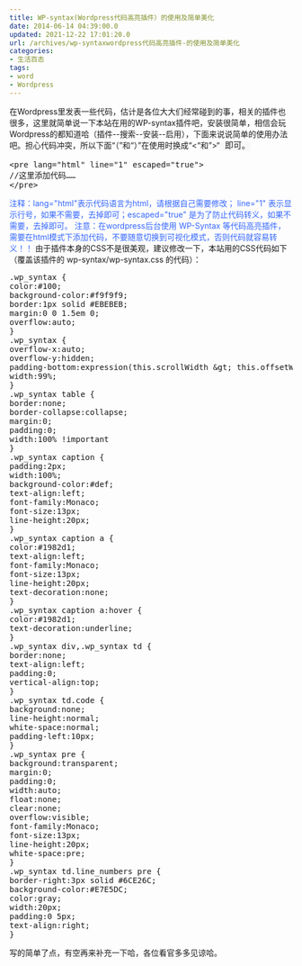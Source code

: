 ```yaml
---
title: WP-syntax(Wordpress代码高亮插件）的使用及简单美化
date: 2014-06-14 04:39:00.0
updated: 2021-12-22 17:01:20.0
url: /archives/wp-syntaxwordpress代码高亮插件-的使用及简单美化
categories: 
- 生活百态
tags: 
- word
- Wordpress
---
```


在Wordpress里发表一些代码，估计是各位大大们经常碰到的事，相关的插件也很多，这里就简单说一下本站在用的WP-syntax插件吧，安装很简单，相信会玩Wordpress的都知道哈（插件--搜索--安装--启用），下面来说说简单的使用办法吧。担心代码冲突，所以下面“（”和“）”在使用时换成“&lt;“和”&gt;“<span style="background-color: #f7f7f7; color: #222222; font-family: 'Courier 10 Pitch', Courier, monospace; font-size: 15px; line-height: 21px;"> 即可。</span>
<pre class="lang:php decode:true " >&lt;pre lang="html" line="1" escaped="true"&gt;
//这里添加代码……
&lt;/pre&gt;</pre>
<span style="color: #3366ff;">注释：lang="html"表示代码语言为html，请根据自己需要修改； line="1" 表示显示行号，如果不需要，去掉即可；escaped="true" 是为了防止代码转义，如果不需要，去掉即可。</span> <span style="color: #3366ff;">注意：在wordpress后台使用 WP-Syntax 等代码高亮插件，需要在html模式下添加代码，不要随意切换到可视化模式，否则代码就容易转义！！</span> 由于插件本身的CSS不是很美观，建议修改一下，本站用的CSS代码如下（覆盖该插件的 wp-syntax/wp-syntax.css 的代码）：
<pre class="lang:css decode:true " >.wp_syntax {
color:#100;
background-color:#f9f9f9;
border:1px solid #EBEBEB;
margin:0 0 1.5em 0;
overflow:auto;
}
.wp_syntax {
overflow-x:auto;
overflow-y:hidden;
padding-bottom:expression(this.scrollWidth &amp;gt; this.offsetWidth ? 15:0);
width:99%;
}
.wp_syntax table {
border:none;
border-collapse:collapse;
margin:0;
padding:0;
width:100% !important
}
.wp_syntax caption {
padding:2px;
width:100%;
background-color:#def;
text-align:left;
font-family:Monaco;
font-size:13px;
line-height:20px;
}
.wp_syntax caption a {
color:#1982d1;
text-align:left;
font-family:Monaco;
font-size:13px;
line-height:20px;
text-decoration:none;
}
.wp_syntax caption a:hover {
color:#1982d1;
text-decoration:underline;
}
.wp_syntax div,.wp_syntax td {
border:none;
text-align:left;
padding:0;
vertical-align:top;
}
.wp_syntax td.code {
background:none;
line-height:normal;
white-space:normal;
padding-left:10px;
}
.wp_syntax pre {
background:transparent;
margin:0;
padding:0;
width:auto;
float:none;
clear:none;
overflow:visible;
font-family:Monaco;
font-size:13px;
line-height:20px;
white-space:pre;
}
.wp_syntax td.line_numbers pre {
border-right:3px solid #6CE26C;
background-color:#E7E5DC;
color:gray;
width:20px;
padding:0 5px;
text-align:right;
}</pre>
写的简单了点，有空再来补充一下哈，各位看官多多见谅哈。